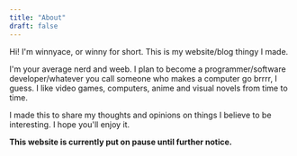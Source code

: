 ```yaml
---
title: "About"
draft: false
---
```


Hi! I'm winnyace, or winny for short. This is my website/blog thingy I made.

I'm your average nerd and weeb. I plan to become a programmer/software developer/whatever you call someone who makes a computer go brrrr, I guess. I like video games, computers, anime and visual novels from time to time.

I made this to share my thoughts and opinions on things I believe to be interesting. I hope you'll enjoy it.

**This website is currently put on pause until further notice.**
